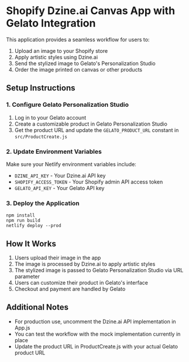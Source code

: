 # Shopify Dzine.ai Canvas App with Gelato Integration

This application provides a seamless workflow for users to:
1. Upload an image to your Shopify store
2. Apply artistic styles using Dzine.ai
3. Send the stylized image to Gelato's Personalization Studio
4. Order the image printed on canvas or other products

## Setup Instructions

### 1. Configure Gelato Personalization Studio

1. Log in to your Gelato account
2. Create a customizable product in Gelato Personalization Studio
3. Get the product URL and update the `GELATO_PRODUCT_URL` constant in `src/ProductCreate.js`

### 2. Update Environment Variables

Make sure your Netlify environment variables include:
- `DZINE_API_KEY` - Your Dzine.ai API key
- `SHOPIFY_ACCESS_TOKEN` - Your Shopify admin API access token
- `GELATO_API_KEY` - Your Gelato API key

### 3. Deploy the Application

```
npm install
npm run build
netlify deploy --prod
```

## How It Works

1. Users upload their image in the app
2. The image is processed by Dzine.ai to apply artistic styles
3. The stylized image is passed to Gelato Personalization Studio via URL parameter
4. Users can customize their product in Gelato's interface
5. Checkout and payment are handled by Gelato

## Additional Notes

- For production use, uncomment the Dzine.ai API implementation in App.js
- You can test the workflow with the mock implementation currently in place
- Update the product URL in ProductCreate.js with your actual Gelato product URL